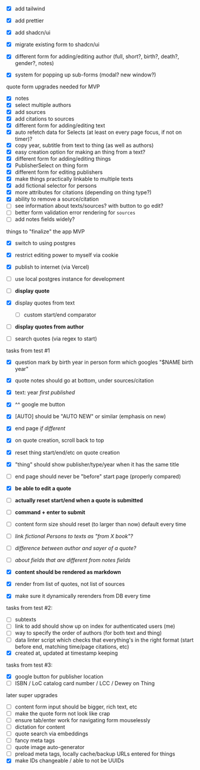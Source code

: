 - [x] add tailwind
- [x] add prettier
- [x] add shadcn/ui
- [x] migrate existing form to shadcn/ui

- [x] different form for adding/editing author (full, short?, birth?, death?, gender?, notes)
- [x] system for popping up sub-forms (modal? new window?)

quote form upgrades needed for MVP

- [x] notes
- [x] select multiple authors
- [x] add sources
- [x] add citations to sources
- [x] different form for adding/editing text
- [x] auto refetch data for Selects (at least on every page focus, if not on timer)?
- [x] copy year, subtitle from text to thing (as well as authors)
- [x] easy creation option for making an thing from a text?
- [x] different form for adding/editing things
- [x] PublisherSelect on thing form
- [x] different form for editing publishers
- [x] make things practically linkable to multiple texts
- [x] add fictional selector for persons
- [x] more attributes for citations (depending on thing type?)
- [x] ability to remove a source/citation
- [ ] see information about texts/sources? with button to go edit?
- [ ] better form validation error rendering for `sources`
- [ ] add notes fields widely?

things to "finalize" the app MVP

- [x] switch to using postgres
- [x] restrict editing power to myself via cookie
- [x] publish to internet (via Vercel)
- [ ] use local postgres instance for development

- [ ] **display quote**
- [x] display quotes from text
  - [ ] custom start/end comparator
- [ ] **display quotes from author**
- [ ] search quotes (via regex to start)

tasks from test #1

- [x] question mark by birth year in person form which googles "$NAME birth year"
- [x] quote notes should go at bottom, under sources/citation
- [x] text: year _first published_
- [x] ^^ google me button
- [x] [AUTO] should be "AUTO NEW" or similar (emphasis on new)
- [x] end page _if different_
- [x] on quote creation, scroll back to top
- [x] reset thing start/end/etc on quote creation
- [x] "thing" should show publisher/type/year when it has the same title
- [ ] end page should never be "before" start page (properly compared)
- [x] **be able to edit a quote**

- [ ] **actually reset start/end when a quote is submitted**
- [ ] **command + enter to submit**
- [ ] content form size should reset (to larger than now) default every time
- [ ] _link fictional Persons to texts as "from X book"?_
- [ ] _difference between author and sayer of a quote?_
- [ ] _about fields that are different from notes fields_
- [x] **content should be rendered as markdown**
- [x] render from list of quotes, not list of sources
- [x] make sure it dynamically rerenders from DB every time

tasks from test #2:

- [ ] subtexts
- [ ] link to add should show up on index for authenticated users (me)
- [ ] way to specify the order of authors (for both text and thing)
- [ ] data linter script which checks that everything's in the right format (start before end, matching time/page citations, etc)
- [x] created at, updated at timestamp keeping

tasks from test #3:

- [x] google button for publisher location
- [ ] ISBN / LoC catalog card number / LCC / Dewey on Thing

later super upgrades

- [ ] content form input should be bigger, rich text, etc
- [ ] make the quote form not look like crap
- [ ] ensure tab/enter work for navigating form mouselessly
- [ ] dictation for content
- [ ] quote search via embeddings
- [ ] fancy meta tags
- [ ] quote image auto-generator
- [ ] preload meta tags, locally cache/backup URLs entered for things
- [x] make IDs changeable / able to not be UUIDs

